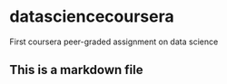 # datasciencecoursera
First coursera peer-graded assignment on data science

## This is a markdown file
